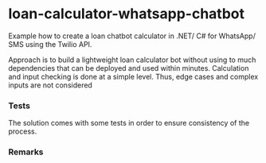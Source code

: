 # loan-calculator-whatsapp-chatbot
Example how to create a loan chatbot calculator in .NET/ C# for WhatsApp/ SMS using the Twilio API.


Approach is to build a lightweight loan calculator bot without using to much dependencies that can be deployed and used within minutes. 
Calculation and input checking is done at a simple level. Thus, edge cases and complex inputs are not considered

### Tests
The solution comes with some tests in order to ensure consistency of the process.

### Remarks
